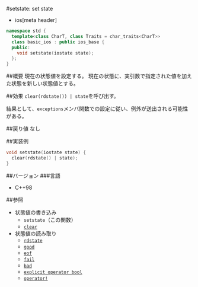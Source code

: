 #setstate: set state
* ios[meta header]

```cpp
namespace std {
  template<class CharT, class Traits = char_traits<CharT>>
  class basic_ios : public ios_base {
  public:
    void setstate(iostate state);
  };
}
```

##概要
現在の状態値を設定する。
現在の状態に、実引数で指定された値を加えた状態を新しい状態値とする。

##効果
`clear(rdstate()) | state`を呼び出す。

結果として、`exceptions`メンバ関数での設定に従い、例外が送出される可能性がある。

##戻り値
なし

##実装例
```cpp
void setstate(iostate state) {
  clear(rdstate() | state);
}
```

##バージョン
###言語
- C++98

##参照
- 状態値の書き込み
    - `setstate`（この関数）
    - [`clear`](clear.md)
- 状態値の読み取り
    - [`rdstate`](rdstate.md)
    - [`good`](good.md)
    - [`eof`](eof.md)
    - [`fail`](fail.md)
    - [`bad`](bad.md)
    - [`explicit operator bool`](op_bool.md)
    - [`operator!`](op_not.md)
